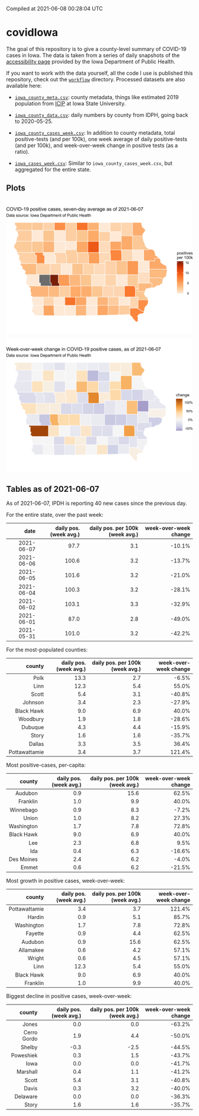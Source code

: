 Compiled at 2021-06-08 00:28:04 UTC

<!-- README.md is generated from README.Rmd. Please edit that file -->

# covidIowa

<!-- badges: start -->

<!-- badges: end -->

The goal of this repository is to give a county-level summary of
COVID-19 cases in Iowa. The data is taken from a series of daily
snapshots of the [accessibility
page](https://coronavirus.iowa.gov/pages/access) provided by the Iowa
Department of Public Health.

If you want to work with the data yourself, all the code I use is
published this repository, check out the [`workflow`](workflow)
directory. Processed datasets are also available here:

  - [`iowa_county_meta.csv`](https://raw.githubusercontent.com/ijlyttle/covidIowa/master/workflow/data/99-publish/iowa_county_meta.csv):
    county metadata, things like estimated 2019 population from
    [ICIP](https://www.icip.iastate.edu/tables/population/counties-estimates)
    at Iowa State University.

  - [`iowa_county_data.csv`](https://raw.githubusercontent.com/ijlyttle/covidIowa/master/workflow/data/99-publish/iowa_county_data.csv):
    daily numbers by county from IDPH, going back to 2020-05-25.

  - [`iowa_county_cases_week.csv`](https://raw.githubusercontent.com/ijlyttle/covidIowa/master/workflow/data/99-publish/iowa_county_data.csv):
    In addition to county metadata, total positive-tests (and per 100k),
    one week average of daily positive-tests (and per 100k), and
    week-over-week change in positive tests (as a ratio).

  - [`iowa_cases_week.csv`](https://raw.githubusercontent.com/ijlyttle/covidIowa/master/workflow/data/99-publish/iowa_cases_week.csv):
    Similar to `iowa_county_cases_week.csv`, but aggregated for the
    entire state.

## Plots

![](workflow/data/99-publish/iowa_cases.png)

![](workflow/data/99-publish/iowa_change.png)

## Tables as of 2021-06-07

As of 2021-06-07, IPDH is reporting 40 new cases since the previous day.

For the entire state, over the past week:

|       date | daily pos. (week avg.) | daily pos. per 100k (week avg.) | week-over-week change |
| ---------: | ---------------------: | ------------------------------: | --------------------: |
| 2021-06-07 |                   97.7 |                             3.1 |               \-10.1% |
| 2021-06-06 |                  100.6 |                             3.2 |               \-13.7% |
| 2021-06-05 |                  101.6 |                             3.2 |               \-21.0% |
| 2021-06-04 |                  100.3 |                             3.2 |               \-28.1% |
| 2021-06-02 |                  103.1 |                             3.3 |               \-32.9% |
| 2021-06-01 |                   87.0 |                             2.8 |               \-49.0% |
| 2021-05-31 |                  101.0 |                             3.2 |               \-42.2% |

For the most-populated counties:

|        county | daily pos. (week avg.) | daily pos. per 100k (week avg.) | week-over-week change |
| ------------: | ---------------------: | ------------------------------: | --------------------: |
|          Polk |                   13.3 |                             2.7 |                \-6.5% |
|          Linn |                   12.3 |                             5.4 |                 55.0% |
|         Scott |                    5.4 |                             3.1 |               \-40.8% |
|       Johnson |                    3.4 |                             2.3 |               \-27.9% |
|    Black Hawk |                    9.0 |                             6.9 |                 40.0% |
|      Woodbury |                    1.9 |                             1.8 |               \-28.6% |
|       Dubuque |                    4.3 |                             4.4 |               \-15.9% |
|         Story |                    1.6 |                             1.6 |               \-35.7% |
|        Dallas |                    3.3 |                             3.5 |                 36.4% |
| Pottawattamie |                    3.4 |                             3.7 |                121.4% |

Most positive-cases, per-capita:

|     county | daily pos. (week avg.) | daily pos. per 100k (week avg.) | week-over-week change |
| ---------: | ---------------------: | ------------------------------: | --------------------: |
|    Audubon |                    0.9 |                            15.6 |                 62.5% |
|   Franklin |                    1.0 |                             9.9 |                 40.0% |
|  Winnebago |                    0.9 |                             8.3 |                \-7.2% |
|      Union |                    1.0 |                             8.2 |                 27.3% |
| Washington |                    1.7 |                             7.8 |                 72.8% |
| Black Hawk |                    9.0 |                             6.9 |                 40.0% |
|        Lee |                    2.3 |                             6.8 |                  9.5% |
|        Ida |                    0.4 |                             6.3 |               \-16.6% |
| Des Moines |                    2.4 |                             6.2 |                \-4.0% |
|      Emmet |                    0.6 |                             6.2 |               \-21.5% |

Most growth in positive cases, week-over-week:

|        county | daily pos. (week avg.) | daily pos. per 100k (week avg.) | week-over-week change |
| ------------: | ---------------------: | ------------------------------: | --------------------: |
| Pottawattamie |                    3.4 |                             3.7 |                121.4% |
|        Hardin |                    0.9 |                             5.1 |                 85.7% |
|    Washington |                    1.7 |                             7.8 |                 72.8% |
|       Fayette |                    0.9 |                             4.4 |                 62.5% |
|       Audubon |                    0.9 |                            15.6 |                 62.5% |
|     Allamakee |                    0.6 |                             4.2 |                 57.1% |
|        Wright |                    0.6 |                             4.5 |                 57.1% |
|          Linn |                   12.3 |                             5.4 |                 55.0% |
|    Black Hawk |                    9.0 |                             6.9 |                 40.0% |
|      Franklin |                    1.0 |                             9.9 |                 40.0% |

Biggest decline in positive cases, week-over-week:

|      county | daily pos. (week avg.) | daily pos. per 100k (week avg.) | week-over-week change |
| ----------: | ---------------------: | ------------------------------: | --------------------: |
|       Jones |                    0.0 |                             0.0 |               \-63.2% |
| Cerro Gordo |                    1.9 |                             4.4 |               \-50.0% |
|      Shelby |                  \-0.3 |                           \-2.5 |               \-44.5% |
|   Poweshiek |                    0.3 |                             1.5 |               \-43.7% |
|        Iowa |                    0.0 |                             0.0 |               \-41.7% |
|    Marshall |                    0.4 |                             1.1 |               \-41.2% |
|       Scott |                    5.4 |                             3.1 |               \-40.8% |
|       Davis |                    0.3 |                             3.2 |               \-40.0% |
|    Delaware |                    0.0 |                             0.0 |               \-36.3% |
|       Story |                    1.6 |                             1.6 |               \-35.7% |
